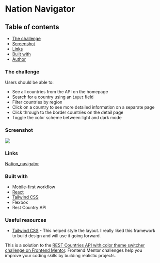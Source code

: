 # Nation Navigator

## Table of contents

- [The challenge](#the-challenge)
- [Screenshot](#screenshot)
- [Links](#links)
- [Built with](#built-with)
- [Author](#author)

### The challenge

Users should be able to:

- See all countries from the API on the homepage
- Search for a country using an `input` field
- Filter countries by region
- Click on a country to see more detailed information on a separate page
- Click through to the border countries on the detail page
- Toggle the color scheme between light and dark mode

### Screenshot

![](./navigationnation.gif)

### Links

[Nation_navigator](https://nation-navigator.netlify.app/)

### Built with

- Mobile-first workflow
- [React](https://reactjs.org/)
- [Tailwind CSS](https://tailwindcss.com/)
- Flexbox
- Rest Country API

### Useful resources

- [Tailwind CSS](https://tailwindcss.com/) - This helped style the layout. I really liked this framework to build design and will use it going forward.

This is a solution to the [REST Countries API with color theme switcher challenge on Frontend Mentor](https://www.frontendmentor.io/challenges/rest-countries-api-with-color-theme-switcher-5cacc469fec04111f7b848ca). Frontend Mentor challenges help you improve your coding skills by building realistic projects.

